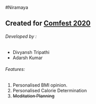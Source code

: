#Niramaya
## Created for [Comfest 2020](http://www.comfest.in)
###### Developed by :
* Divyansh Tripathi
* Adarsh Kumar
###### Features:
1. Personalised BMI opinion.
2. Personalised Calorie Determination
3. ~~Meditation Planning~~
